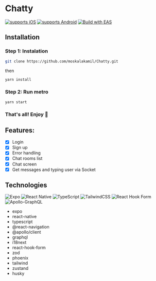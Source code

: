 # Chatty
[![supports iOS](https://img.shields.io/badge/iOS-999999.svg?style=flat-square&logo=APPLE&labelColor=999999&logoColor=fff)](https://github.com/expo/expo)
[![supports Android](https://img.shields.io/badge/Android-A4C639.svg?style=flat-square&logo=ANDROID&labelColor=A4C639&logoColor=fff)](https://github.com/expo/expo)
<a href="https://docs.expo.dev/eas">
<picture>
  <source media="(prefers-color-scheme: dark)" srcset="https://img.shields.io/badge/Build-fff.svg?style=for-the-badge&logo=EXPO&labelColor=fff&logoColor=000">
  <img alt="Build with EAS" src="https://img.shields.io/badge/Build-000.svg?style=for-the-badge&logo=EXPO&labelColor=000&logoColor=FFF">
</picture>
</a>

## Installation

### Step 1: Instalation

```bash 
git clone https://github.com/moskalakamil/Chatty.git 
```
then

```bash 
yarn install
```

### Step 2: Run metro

```bash 
yarn start
```

### That's all! Enjoy 🚀

## Features:
- [x] Login
- [x] Sign up
- [x] Error handling
- [x] Chat rooms list
- [x] Chat screen
- [x] Get messages and typing user via Socket

## Technologies
![Expo](https://img.shields.io/badge/expo-1C1E24?style=for-the-badge&logo=expo&logoColor=#D04A37)
![React Native](https://img.shields.io/badge/react_native-%2320232a.svg?style=for-the-badge&logo=react&logoColor=%2361DAFB)
![TypeScript](https://img.shields.io/badge/typescript-%23007ACC.svg?style=for-the-badge&logo=typescript&logoColor=white)
![TailwindCSS](https://img.shields.io/badge/tailwindcss-%2338B2AC.svg?style=for-the-badge&logo=tailwind-css&logoColor=white)
![React Hook Form](https://img.shields.io/badge/React%20Hook%20Form-%23EC5990.svg?style=for-the-badge&logo=reacthookform&logoColor=white)
![Apollo-GraphQL](https://img.shields.io/badge/-ApolloGraphQL-311C87?style=for-the-badge&logo=apollo-graphql)
- expo
- react-native
- typescript
- @react-navigation
- @apollo/client
- graphql
- i18next
- react-hook-form
- zod
- phoenix
- tailwind
- zustand
- husky
